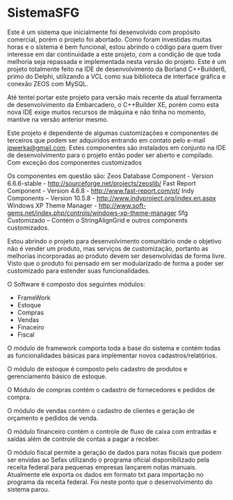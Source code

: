 SistemaSFG
==========

Este é um sistema que inicialmente foi desenvolvido com propósito comercial, porém o projeto foi abortado.
Como foram investidas muitas horas e o sistema é bem funcional, estou abrindo o código para quem tiver interesse em dar continuidade a este projeto, com a condição de que toda melhoria seja repassada e implementada nesta versão do projeto.
Este é um projeto totalmente feito na IDE de desenvolvimento da Borland C++Builder6, primo do Delphi, utilizando a VCL como sua biblioteca de interface gráfica e conexão ZEOS com MySQL.

Até tentei portar este projeto para versão mais recente da atual ferramenta de desenvolvimento da Embarcadero, o C++Builder XE, porém como esta nova IDE exige muitos recursos de máquina e não tinha no momento, mantive na versão anterior mesmo.

Este projeto é dependente de algumas customizações e componentes de terceiros que podem ser adquiridos entrando em contato pelo e-mail jpwerka@gmail.com. Estes componentes são instalados em conjunto na IDE de desenvolvimento para o projeto então poder ser aberto e compilado. Com exceção dos componentes customizados

Os componentes em questão são:
Zeos Database Component -  Version 6.6.6-stable - http://sourceforge.net/projects/zeoslib/
Fast  Report Component -  Version 4.6.8 - http://www.fast-report.com/pt/
Indy Components – Version 10.5.8 - http://www.indyproject.org/index.en.aspx
Windows XP Theme Manager - http://www.soft-gems.net/index.php/controls/windows-xp-theme-manager
Sfg Customizado – Contém o StringAlignGrid e outros components customizados.

Estou abrindo o projeto para desenvolvimento comunitário onde o objetivo não é vender um produto, mas serviços de customização, portanto as melhorias incorporadas ao produto devem ser desenvolvidas de forma livre. Visto que o produto foi pensado em ser modularizado de forma a poder ser customizado para estender suas funcionalidades.

O Software é composto dos seguintes módulos:
- FrameWork
- Estoque
- Compras
- Vendas
- Finaceiro
- Fiscal

O módulo de framework comporta toda a base do sistema e contém todas as funcionalidades básicas para implementar novos cadastros/relatórios.

O módulo de estoque é composto pelo cadastro de produtos e gerenciamento básico de estoque.

O Módulo de compras contém o cadastro de fornecedores e pedidos de compra.

O módulo de vendas contém o cadastro de clientes e geração de orçamento e pedidos de venda.

O módulo financeiro contém o controle de fluxo de caixa com entradas e saídas além de controle de contas a pagar a receber.

O módulo fiscal permite a geração de dados para notas fiscais que podem ser envidas ao Sefax utilizando o programa oficial disponibilizado pela receita federal para pequenas empresas lançarem notas manuais. Atualmente ele exporta os dados em formato txt para importação no programa da receita federal. Foi neste ponto que o desenvolvimento do sistema parou.
